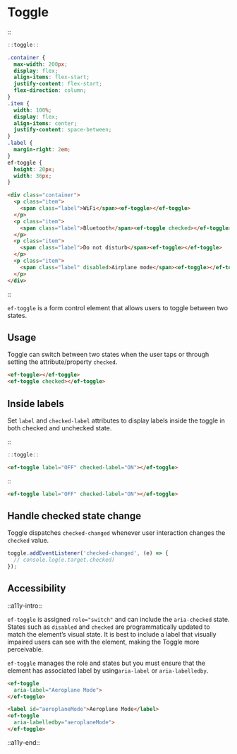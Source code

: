 <!--
type: page
title: Toggle
location: ./elements/toggle
layout: default
-->

# Toggle

::
```javascript
::toggle::
```
```css
.container {
  max-width: 200px;
  display: flex;
  align-items: flex-start;
  justify-content: flex-start;
  flex-direction: column;
}
.item {
  width: 100%;
  display: flex;
  align-items: center;
  justify-content: space-between;
}
.label {
  margin-right: 2em;
}
ef-toggle {
  height: 20px;
  width: 36px;
}
```
```html
<div class="container">
  <p class="item">
    <span class="label">WiFi</span><ef-toggle></ef-toggle>
  </p>
  <p class="item">
    <span class="label">Bluetooth</span><ef-toggle checked></ef-toggle>
  </p>
  <p class="item">
    <span class="label">Do not disturb</span><ef-toggle></ef-toggle>
  </p>
  <p class="item">
    <span class="label" disabled>Airplane mode</span><ef-toggle></ef-toggle>
  </p>
</div>
```
::

`ef-toggle` is a form control element that allows users to toggle between two states.

## Usage
Toggle can switch between two states when the user taps or through setting the attribute/property `checked`.

```html
<ef-toggle></ef-toggle>
<ef-toggle checked></ef-toggle>
```

## Inside labels
Set `label` and `checked-label` attributes to display labels inside the toggle in both checked and unchecked state.

::
```javascript
::toggle::
```
```html
<ef-toggle label="OFF" checked-label="ON"></ef-toggle>
```
::

```html
<ef-toggle label="OFF" checked-label="ON"></ef-toggle>
```

## Handle checked state change
Toggle dispatches `checked-changed` whenever user interaction changes the `checked` value.

```javascript
toggle.addEventListener('checked-changed', (e) => {
  // console.log(e.target.checked)
});
```

## Accessibility
::a11y-intro::

`ef-toggle` is assigned `role="switch"` and can include the `aria-checked` state. States such as `disabled` and `checked` are programmatically updated to match the element’s visual state. It is best to include a label that visually impaired users can see with the element, making the Toggle more perceivable. 

`ef-toggle` manages the role and states but you must ensure that the element has associated label by using`aria-label` or `aria-labelledby`.

```html
<ef-toggle
  aria-label="Aeroplane Mode">
</ef-toggle>
```
```html
<label id="aeroplaneMode">Aeroplane Mode</label>
<ef-toggle
  aria-labelledby="aeroplaneMode">
</ef-toggle>
```

::a11y-end::
